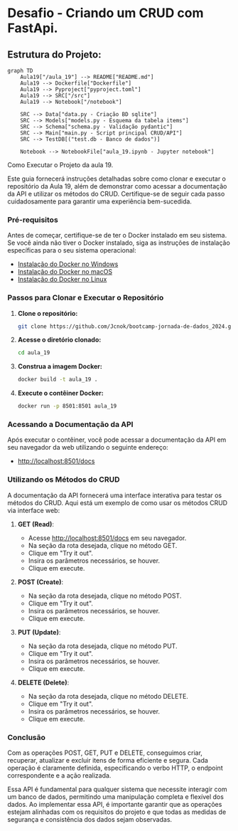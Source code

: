 # Desafio - Criando um CRUD com FastApi.

## Estrutura do Projeto:

```mermaid
graph TD
    Aula19["/aula_19"] --> README["README.md"]
    Aula19 --> Dockerfile["Dockerfile"]
    Aula19 --> Pyproject["pyproject.toml"]
    Aula19 --> SRC["/src"]
    Aula19 --> Notebook["/notebook"]

    SRC --> Data["data.py - Criação BD sqlite"]
    SRC --> Models["models.py - Esquema da tabela items"]
    SRC --> Schema["schema.py - Validação pydantic"]
    SRC --> Main["main.py - Script principal CRUD/API"]
    SRC --> TestDB[("test.db - Banco de dados")]

    Notebook --> NotebookFile["aula_19.ipynb - Jupyter notebook"]

```


Como Executar o Projeto da aula 19.

Este guia fornecerá instruções detalhadas sobre como clonar e executar o repositório da Aula 19, além de demonstrar como acessar a documentação da API e utilizar os métodos do CRUD. Certifique-se de seguir cada passo cuidadosamente para garantir uma experiência bem-sucedida.

### Pré-requisitos
Antes de começar, certifique-se de ter o Docker instalado em seu sistema. Se você ainda não tiver o Docker instalado, siga as instruções de instalação específicas para o seu sistema operacional:
- [Instalação do Docker no Windows](https://docs.docker.com/desktop/install/windows-install/)
- [Instalação do Docker no macOS](https://docs.docker.com/desktop/install/mac-install/)
- [Instalação do Docker no Linux](https://docs.docker.com/desktop/install/linux-install/)

### Passos para Clonar e Executar o Repositório

1. **Clone o repositório:**
   ```bash
   git clone https://github.com/Jcnok/bootcamp-jornada-de-dados_2024.git
   ```

2. **Acesse o diretório clonado:**
   ```bash
   cd aula_19
   ```

3. **Construa a imagem Docker:**
   ```bash
   docker build -t aula_19 .
   ```

4. **Execute o contêiner Docker:**
   ```bash
   docker run -p 8501:8501 aula_19
   ```

### Acessando a Documentação da API
Após executar o contêiner, você pode acessar a documentação da API em seu navegador da web utilizando o seguinte endereço:
- [http://localhost:8501/docs](http://localhost:8501/docs)

### Utilizando os Métodos do CRUD
A documentação da API fornecerá uma interface interativa para testar os métodos do CRUD. Aqui está um exemplo de como usar os métodos CRUD via interface web:

1. **GET (Read)**:
   - Acesse [http://localhost:8501/docs](http://localhost:8501/docs) em seu navegador.
   - Na seção da rota desejada, clique no método GET.
   - Clique em "Try it out".
   - Insira os parâmetros necessários, se houver.
   - Clique em execute.

2. **POST (Create)**:
   - Na seção da rota desejada, clique no método POST.
   - Clique em "Try it out".
   - Insira os parâmetros necessários, se houver.
   - Clique em execute.

3. **PUT (Update)**:
   - Na seção da rota desejada, clique no método PUT.
   - Clique em "Try it out".
   - Insira os parâmetros necessários, se houver.
   - Clique em execute.

4. **DELETE (Delete)**:
   - Na seção da rota desejada, clique no método DELETE.
   - Clique em "Try it out".
   - Insira os parâmetros necessários, se houver.
   - Clique em execute.

### Conclusão
Com as operações POST, GET, PUT e DELETE, conseguimos criar, recuperar, atualizar e excluir itens de forma eficiente e segura. Cada operação é claramente definida, especificando o verbo HTTP, o endpoint correspondente e a ação realizada.

Essa API é fundamental para qualquer sistema que necessite interagir com um banco de dados, permitindo uma manipulação completa e flexível dos dados. Ao implementar essa API, é importante garantir que as operações estejam alinhadas com os requisitos do projeto e que todas as medidas de segurança e consistência dos dados sejam observadas.
